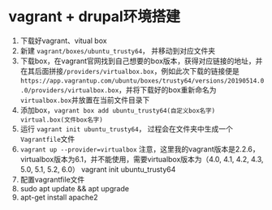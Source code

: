 # vagrant + drupal环境搭建

1. 下载好vagrant、vitual box
2. 新建 `vagrant/boxes/ubuntu_trusty64`， 并移动到对应文件夹
3. 下载box，在vagrant官网找到自己想要的box版本，获得对应链接的地址，并在其后面拼接`/providers/virtualbox.box`，例如此次下载的链接便是`https://app.vagrantup.com/ubuntu/boxes/trusty64/versions/20190514.0.0/providers/virtualbox.box`，并将下载好的box重新命名为`virtualbox.box`并放置在当前文件目录下
4. 添加box，`vagrant box add ubuntu_trusty64(自定义box名字) virtual.box(文件box名字)`
5. 运行 `vagrant init ubuntu_trusty64`， 过程会在文件夹中生成一个`Vagrantfile`文件
6. `vagrant up --provider=virtualbox` 注意，这里我的vagrant版本是2.2.6，virtualbox版本为6.1，并不能使用，需要virtualbox版本为（4.0, 4.1, 4.2, 4.3, 5.0, 5.1, 5.2, 6.0）
vagrant init ubuntu_trusty64
7. 配置vagrantfile文件
8. sudo apt update && apt upgrade
9. apt-get install apache2
